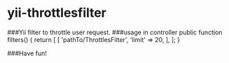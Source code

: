 # yii-throttlesfilter

###Yii filter to throttle user request.
###usage in controller
    public function filters()
    {
        return [
            [
                'pathTo/ThrottlesFilter',
                'limit' => 20,
            ],
        ];
    }
    
###Have fun!
